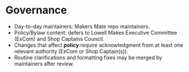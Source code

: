 
# Governance

- Day-to-day maintainers: Makers Mate repo maintainers.
- Policy/Bylaw content: defers to Lowell Makes Executive Committee (ExCom) and Shop Captains Council.
- Changes that affect **policy** require acknowledgment from at least one relevant authority (ExCom or Shop Captain(s)).
- Routine clarifications and formatting fixes may be merged by maintainers after review.
